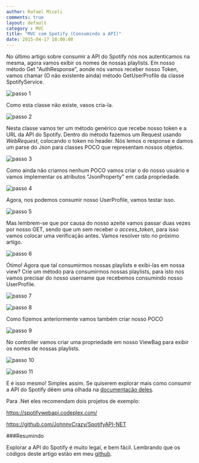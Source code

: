 ```yaml
---
author: Rafael Miceli
comments: true
layout: default
category : MVC
title: "MVC com Spotify (Consumindo a API)"
date: 2015-04-17 10:00:00
---
```



No último artigo sobre consumir a API do Spotify nós nos autenticamos na mesma, agora vamos exibir os nomes de nossas playlists. 
Em nosso método Get "AuthResponse", aonde nós vamos receber nosso Token, vamos chamar (O não existente ainda) método GetUserProfile da classe SpotifyService. 

![passo 1](http://rafael-miceli.com.br/ico/MVC-com-Spotify-Consumindo-a-Api/passo1.png)

Como esta classe não existe, vasos cria-la. 

![passo 2](http://rafael-miceli.com.br/ico/MVC-com-Spotify-Consumindo-a-Api/passo2.png)

Nesta classe vamos ter um método genérico que recebe nosso token e a URL da API do Spotify. 
Dentro do método fazemos um Request usando *WebRequest*, colocando o token no header. 
Nós lemos o response e damos um parse do Json para classes POCO que representam nossos objetos. 

![passo 3](http://rafael-miceli.com.br/ico/MVC-com-Spotify-Consumindo-a-Api/passo3.png)

Como ainda não criamos nenhum POCO vamos criar o do nosso usuário e vamos implementar os atributos "JsonProperty" em cada propriedade. 

![passo 4](http://rafael-miceli.com.br/ico/MVC-com-Spotify-Consumindo-a-Api/passo4.png)

Agora, nos podemos consumir nosso UserProfile, vamos testar isso. 

![passo 5](http://rafael-miceli.com.br/ico/MVC-com-Spotify-Consumindo-a-Api/passo5.png)

Mas lembrem-se que por causa do nosso azeite vamos passar duas vezes por nosso GET, sendo que um sem receber o *access_token*, para isso vamos colocar uma verificação antes.
Vamos resolver isto no próximo artigo.

![passo 6](http://rafael-miceli.com.br/ico/MVC-com-Spotify-Consumindo-a-Api/passo6.png)

Ótimo! Agora que tal consumirmos nossas playlists e exibi-las em nossa view? 
Crie um método para consumirmos nossas playlists, para isto nos vamos precisar do nosso username que recebemos consumindo nosso UserProfile. 

![passo 7](http://rafael-miceli.com.br/ico/MVC-com-Spotify-Consumindo-a-Api/passo7.png)

![passo 8](http://rafael-miceli.com.br/ico/MVC-com-Spotify-Consumindo-a-Api/passo8.png)

Como fizemos anteriormente vamos também criar nosso POCO 

![passo 9](http://rafael-miceli.com.br/ico/MVC-com-Spotify-Consumindo-a-Api/passo9.png)

No controller vamos criar uma propriedade em nosso ViewBag para exibir os nomes de nossas playlists. 

![passo 10](http://rafael-miceli.com.br/ico/MVC-com-Spotify-Consumindo-a-Api/passo10.png)

![passo 11](http://rafael-miceli.com.br/ico/MVC-com-Spotify-Consumindo-a-Api/passo11.png)

E é isso mesmo! Simples assim. 
Se quiserem explorar mais como consumir a API do Spotify dêem uma olhada na [documentação deles](https://developer.spotify.com/web-api/user-guide/).  

Para .Net eles recomendam dois projetos de exemplo: 

https://spotifywebapi.codeplex.com/

https://github.com/JohnnyCrazy/SpotifyAPI-NET 

###Resumindo 

Explorar a API do Spotify é muito legal, e bem fácil. 
Lembrando que os códigos deste artigo estão em meu [github](https://github.com/Rafael-Miceli/Blog-Codes/tree/master/IdeiasComAzeite/SpotifyApiConsumer/SpotifyConsumer).  

